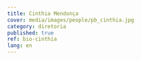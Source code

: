 ```yaml
---
title: Cinthia Mendonça
cover: media/images/people/pb_cinthia.jpg
category: diretoria
published: true
ref: bio-cinthia
lang: en
---
```

